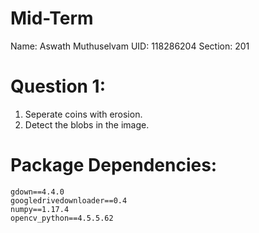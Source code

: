 # Mid-Term 
Name: Aswath Muthuselvam
UID: 118286204
Section: 201

# Question 1:
1. Seperate coins with erosion.
2. Detect the blobs in the image.

# Package Dependencies:
```
gdown==4.4.0
googledrivedownloader==0.4
numpy==1.17.4
opencv_python==4.5.5.62
```